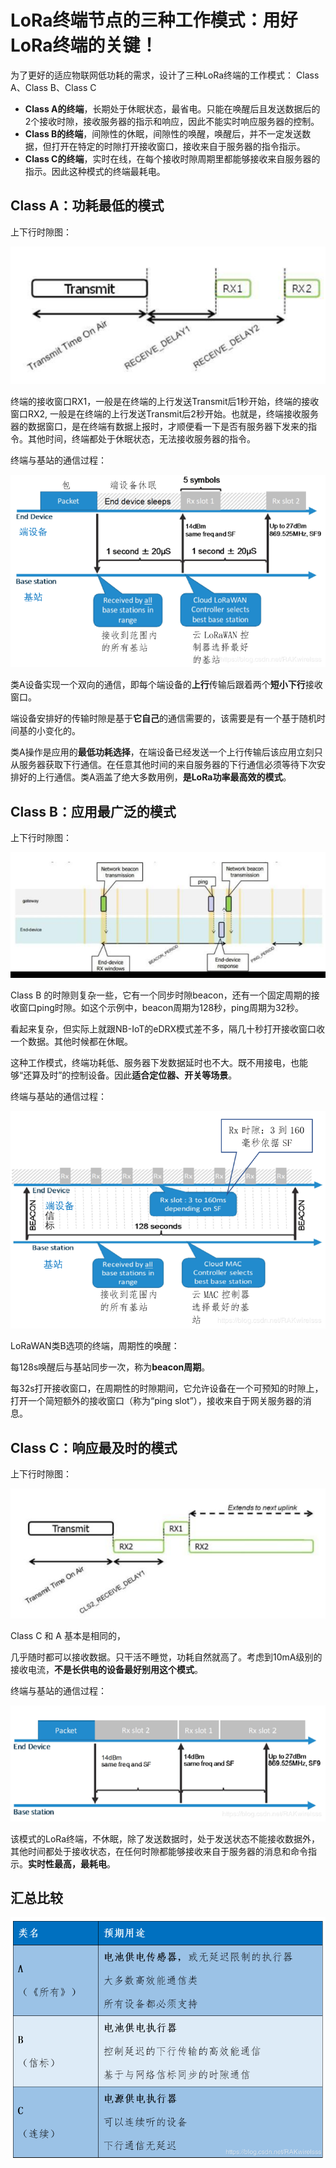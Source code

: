 # LoRa终端节点的三种工作模式：用好LoRa终端的关键！
为了更好的适应物联网低功耗的需求，设计了三种LoRa终端的工作模式： Class A、Class B、Class C

- **Class A的终端**，长期处于休眠状态，最省电。只能在唤醒后且发送数据后的2个接收时隙，接收服务器的指示和响应，因此不能实时响应服务器的控制。
- **Class B的终端**，间隙性的休眠，间隙性的唤醒，唤醒后，并不一定发送数据，但打开在特定的时隙打开接收窗口，接收来自于服务器的指令指示。
- **Class C的终端**，实时在线，在每个接收时隙周期里都能够接收来自服务器的指示。因此这种模式的终端最耗电。

## Class A：功耗最低的模式
上下行时隙图：

![ClassA上下行时隙图](assets/images/ClassA上下行时隙图.png)

终端的接收窗口RX1，一般是在终端的上行发送Transmit后1秒开始，终端的接收窗口RX2, 一般是在终端的上行发送Transmit后2秒开始。也就是，终端接收服务器的数据窗口，是在终端有数据上报时，才顺便看一下是否有服务器下发来的指令。其他时间，终端都处于休眠状态，无法接收服务器的指令。<br />

终端与基站的通信过程：

![ClassA终端与基站的通信过程图](assets/images/ClassA终端与基站的通信过程图.png)

类A设备实现一个双向的通信，即每个端设备的**上行**传输后跟着两个**短小下行**接收窗口。

端设备安排好的传输时隙是基于**它自己**的通信需要的，该需要是有一个基于随机时间基的小变化的。

类A操作是应用的**最低功耗选择**，在端设备已经发送一个上行传输后该应用立刻只从服务器获取下行通信。在任意其他时间的来自服务器的下行通信必须等待下次安排好的上行通信。类A涵盖了绝大多数用例，**是LoRa功率最高效的模式**。

## Class B：应用最广泛的模式
上下行时隙图：

![ClassB上下行时隙图](assets/images/ClassB上下行时隙图.png)

Class B 的时隙则复杂一些，它有一个同步时隙beacon，还有一个固定周期的接收窗口ping时隙。如这个示例中，beacon周期为128秒，ping周期为32秒。

看起来复杂，但实际上就跟NB-IoT的eDRX模式差不多，隔几十秒打开接收窗口收一个数据。其他时候都在休眠。

这种工作模式，终端功耗低、服务器下发数据延时也不大。既不用接电，也能够“还算及时”的控制设备。因此**适合定位器、开关等场景**。

终端与基站的通信过程：

![ClassB终端与基站的通信过程图](assets/images/ClassB终端与基站的通信过程图.png)

LoRaWAN类B选项的终端，周期性的唤醒：

每128s唤醒后与基站同步一次，称为**beacon周期**。

每32s打开接收窗口，在周期性的时隙期间，它允许设备在一个可预知的时隙上，打开一个简短额外的接收窗口（称为“ping slot”），接收来自于网关服务器的消息。

## Class C：响应最及时的模式
上下行时隙图：

![ClassC上下行时隙图](assets/images/ClassC上下行时隙图.png)

Class C 和 A 基本是相同的，

几乎随时都可以接收数据。只干活不睡觉，功耗自然就高了。考虑到10mA级别的接收电流，**不是长供电的设备最好别用这个模式**。

终端与基站的通信过程：

![ClassC终端与基站的通信过程图](assets/images/ClassC终端与基站的通信过程图.png)

该模式的LoRa终端，不休眠，除了发送数据时，处于发送状态不能接收数据外，其他时间都处于接收状态，在任何时隙都能够接收来自于服务器的消息和命令指示。**实时性最高，最耗电**。

## 汇总比较

![LoRa终端工作模式汇总比较](assets/images/LoRa终端工作模式汇总比较.png)